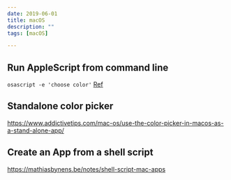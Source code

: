 ```yaml
---
date: 2019-06-01
title: macOS
description: ""
tags: [macOS]

---
```



## Run AppleScript from command line

`osascript -e 'choose color'` [Ref](http://osxdaily.com/2016/08/19/run-applescript-command-line-macos-osascript/)

## Standalone color picker

https://www.addictivetips.com/mac-os/use-the-color-picker-in-macos-as-a-stand-alone-app/

## Create an App from a shell script

https://mathiasbynens.be/notes/shell-script-mac-apps